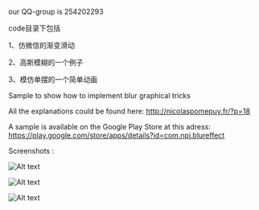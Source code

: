 our QQ-group is 254202293

code目录下包括

1、仿微信的渐变滑动

2、高斯模糊的一个例子

3、模仿单摆的一个简单动画

Sample to show how to implement blur graphical tricks

All the explanations could be found here: http://nicolaspomepuy.fr/?p=18

A sample is available on the Google Play Store at this adress: https://play.google.com/store/apps/details?id=com.npi.blureffect

Screenshots :

![Alt text](http://img.blog.csdn.net/20141120145940738)

![Alt text](https://lh6.ggpht.com/2pO2bj_eLJcCfn8AmnYr7HrvHjc8FvW1ad-OhXnlUaOiyiaBuq5zQfCdXkihrTLRlA)

![Alt text](http://img.blog.csdn.net/20150401150809480)
